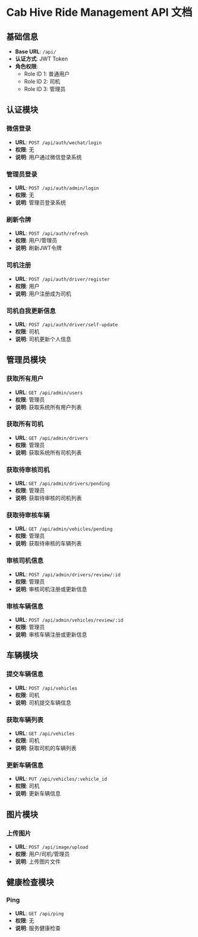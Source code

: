 # Cab Hive Ride Management API 文档

## 基础信息

- **Base URL**: `/api/`
- **认证方式**: JWT Token
- **角色权限**:
  - Role ID 1: 普通用户
  - Role ID 2: 司机
  - Role ID 3: 管理员

## 认证模块

### 微信登录
- **URL**: `POST /api/auth/wechat/login`
- **权限**: 无
- **说明**: 用户通过微信登录系统

### 管理员登录
- **URL**: `POST /api/auth/admin/login`
- **权限**: 无
- **说明**: 管理员登录系统

### 刷新令牌
- **URL**: `POST /api/auth/refresh`
- **权限**: 用户/管理员
- **说明**: 刷新JWT令牌

### 司机注册
- **URL**: `POST /api/auth/driver/register`
- **权限**: 用户
- **说明**: 用户注册成为司机

### 司机自我更新信息
- **URL**: `POST /api/auth/driver/self-update`
- **权限**: 司机
- **说明**: 司机更新个人信息

## 管理员模块

### 获取所有用户
- **URL**: `GET /api/admin/users`
- **权限**: 管理员
- **说明**: 获取系统所有用户列表

### 获取所有司机
- **URL**: `GET /api/admin/drivers`
- **权限**: 管理员
- **说明**: 获取系统所有司机列表

### 获取待审核司机
- **URL**: `GET /api/admin/drivers/pending`
- **权限**: 管理员
- **说明**: 获取待审核的司机列表

### 获取待审核车辆
- **URL**: `GET /api/admin/vehicles/pending`
- **权限**: 管理员
- **说明**: 获取待审核的车辆列表

### 审核司机信息
- **URL**: `POST /api/admin/drivers/review/:id`
- **权限**: 管理员
- **说明**: 审核司机注册或更新信息

### 审核车辆信息
- **URL**: `POST /api/admin/vehicles/review/:id`
- **权限**: 管理员
- **说明**: 审核车辆注册或更新信息

## 车辆模块

### 提交车辆信息
- **URL**: `POST /api/vehicles`
- **权限**: 司机
- **说明**: 司机提交车辆信息

### 获取车辆列表
- **URL**: `GET /api/vehicles`
- **权限**: 司机
- **说明**: 获取司机的车辆列表

### 更新车辆信息
- **URL**: `PUT /api/vehicles/:vehicle_id`
- **权限**: 司机
- **说明**: 更新车辆信息

## 图片模块

### 上传图片
- **URL**: `POST /api/image/upload`
- **权限**: 用户/司机/管理员
- **说明**: 上传图片文件

## 健康检查模块

### Ping
- **URL**: `GET /api/ping`
- **权限**: 无
- **说明**: 服务健康检查
